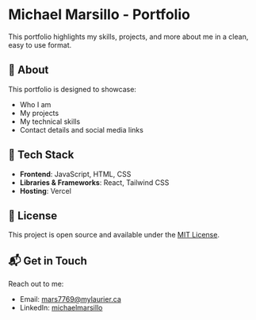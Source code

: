 # Michael Marsillo - Portfolio

This portfolio highlights my skills, projects, and more about me in a clean, easy to use format.

## 📌 About

This portfolio is designed to showcase:
- Who I am
- My projects
- My technical skills
- Contact details and social media links

## 🔧 Tech Stack

- **Frontend**: JavaScript, HTML, CSS
- **Libraries & Frameworks**: React, Tailwind CSS
- **Hosting**: Vercel


## 📜 License

This project is open source and available under the [MIT License](LICENSE).

## 📬 Get in Touch

Reach out to me:
- Email: mars7769@mylaurier.ca
- LinkedIn: [michaelmarsillo](https://www.linkedin.com/in/michaelmarsillo/)
